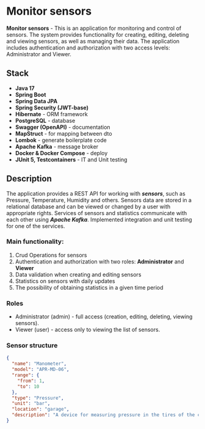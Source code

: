 #  Monitor sensors

**Monitor sensors** - This is an application for monitoring and control of sensors. The system provides functionality for creating, editing, deleting and viewing sensors, as well as managing their data. The application includes authentication and authorization with two access levels: Administrator and Viewer.

## Stack

- **Java 17**
- **Spring Boot**
- **Spring Data JPA**
- **Spring Security (JWT-base)**
- **Hibernate** - ORM framework
- **PostgreSQL** - database
- **Swagger (OpenAPI)** - documentation
- **MapStruct** - for mapping between dto
- **Lombok** - generate boilerplate code
- **Apache Kafka** - message broker 
- **Docker & Docker Compose** - deploy
- **JUnit 5, Testcontainers** - IT and Unit testing

## Description

The application provides a REST API for working with _**sensors**_, such as Pressure, Temperature, Humidity and others. Sensors data are stored in a relational database and can be viewed or changed by a user with appropriate rights. 
Services of sensors and statistics communicate with each other using **_Apache Kafka_**.
Implemented integration and unit testing for one of the services.

### Main functionality:

1. Crud Operations for sensors
2. Authentication and authorization with two roles: **Administrator** and **Viewer**
3. Data validation when creating and editing sensors
4. Statistics on sensors with daily updates
5. The possibility of obtaining statistics in a given time period

### Roles
- Administrator (admin) - full access (creation, editing, deleting, viewing sensors).
- Viewer (user) - access only to viewing the list of sensors.

### Sensor structure
```json
{
  "name": "Manometer",
  "model": "APR-MD-06",
  "range": {
    "from": 1,
    "to": 10
  },
  "type": "Pressure",
  "unit": "bar",
  "location": "garage",
  "description": "A device for measuring pressure in the tires of the car. The measuring part has LED backlight"
}
```